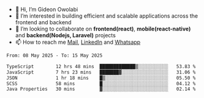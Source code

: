 - 👋 Hi, I’m Gideon Owolabi
- 👀 I’m interested in building efficient and scalable applications across the frontend and backend
- 💞️ I’m looking to collaborate on <b>frontend(react)</b>, <b>mobile(react-native)</b> and <b>backend(Nodejs, Laravel)</b> projects
- 📫 How to reach me <a href="mailto:gideoniyin2021@gmail.com">Mail</a>, <a href="https://www.linkedin.com/in/gideon-owolabi-9b667a232/">LinkedIn</a> and <a href="https://wa.me/2348055377085">Whatsapp</a>

<!---
gude1/gude1 is a ✨ special ✨ repository because its `README.md` (this file) appears on your GitHub profile.
You can click the Preview link to take a look at your changes.
--->

<!--START_SECTION:waka-->

```txt
From: 08 May 2025 - To: 15 May 2025

TypeScript        12 hrs 48 mins  █████████████▒░░░░░░░░░░░   53.83 %
JavaScript        7 hrs 23 mins   ███████▓░░░░░░░░░░░░░░░░░   31.06 %
JSON              1 hr 18 mins    █▒░░░░░░░░░░░░░░░░░░░░░░░   05.50 %
SCSS              58 mins         █░░░░░░░░░░░░░░░░░░░░░░░░   04.12 %
Java Properties   30 mins         ▓░░░░░░░░░░░░░░░░░░░░░░░░   02.14 %
```

<!--END_SECTION:waka-->
